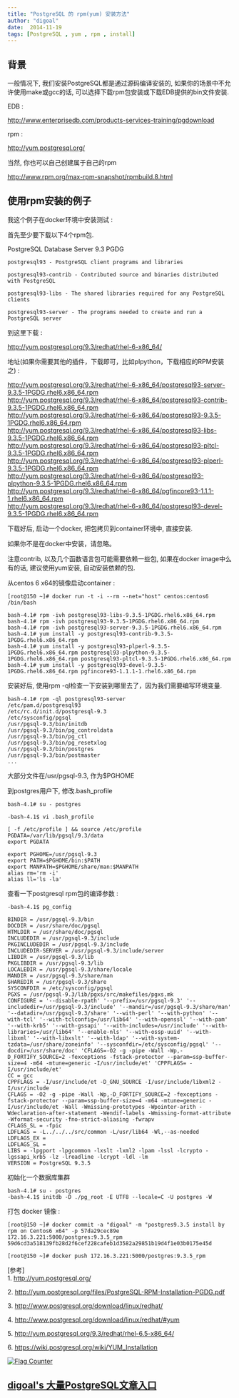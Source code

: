 ```yaml
---
title: "PostgreSQL 的 rpm(yum) 安装方法"
author: "digoal"
date:  2014-11-19
tags: [PostgreSQL , yum , rpm , install]
---
```

## 背景    
一般情况下, 我们安装PostgreSQL都是通过源码编译安装的, 如果你的场景中不允许使用make或gcc的话, 可以选择下载rpm包安装或下载EDB提供的bin文件安装.  
  
EDB :   
  
http://www.enterprisedb.com/products-services-training/pgdownload  
  
rpm :   
  
http://yum.postgresql.org/  
  
当然, 你也可以自己创建属于自己的rpm  
  
http://www.rpm.org/max-rpm-snapshot/rpmbuild.8.html  
  
## 使用rpm安装的例子  
我这个例子在docker环境中安装测试 :   
  
首先至少要下载以下4个rpm包.  
  
PostgreSQL Database Server 9.3 PGDG  
  
```  
postgresql93 - PostgreSQL client programs and libraries  
  
postgresql93-contrib - Contributed source and binaries distributed with PostgreSQL  
  
postgresql93-libs - The shared libraries required for any PostgreSQL clients  
  
postgresql93-server - The programs needed to create and run a PostgreSQL server  
```  
  
到这里下载 :   
  
http://yum.postgresql.org/9.3/redhat/rhel-6-x86_64/  
  
地址(如果你需要其他的插件，下载即可，比如plpython，下载相应的RPM安装之) :   
  
  
http://yum.postgresql.org/9.3/redhat/rhel-6-x86_64/postgresql93-server-9.3.5-1PGDG.rhel6.x86_64.rpm  
http://yum.postgresql.org/9.3/redhat/rhel-6-x86_64/postgresql93-contrib-9.3.5-1PGDG.rhel6.x86_64.rpm  
http://yum.postgresql.org/9.3/redhat/rhel-6-x86_64/postgresql93-9.3.5-1PGDG.rhel6.x86_64.rpm  
http://yum.postgresql.org/9.3/redhat/rhel-6-x86_64/postgresql93-libs-9.3.5-1PGDG.rhel6.x86_64.rpm  
http://yum.postgresql.org/9.3/redhat/rhel-6-x86_64/postgresql93-pltcl-9.3.5-1PGDG.rhel6.x86_64.rpm  
http://yum.postgresql.org/9.3/redhat/rhel-6-x86_64/postgresql93-plperl-9.3.5-1PGDG.rhel6.x86_64.rpm  
http://yum.postgresql.org/9.3/redhat/rhel-6-x86_64/postgresql93-plpython-9.3.5-1PGDG.rhel6.x86_64.rpm  
http://yum.postgresql.org/9.3/redhat/rhel-6-x86_64/pgfincore93-1.1.1-1.rhel6.x86_64.rpm  
http://yum.postgresql.org/9.3/redhat/rhel-6-x86_64/postgresql93-devel-9.3.5-1PGDG.rhel6.x86_64.rpm  
  
  
下载好后, 启动一个docker, 把包拷贝到container环境中, 直接安装.  
  
如果你不是在docker中安装，请忽略。  
  
注意contrib, 以及几个函数语言包可能需要依赖一些包, 如果在docker image中么有的话, 建议使用yum安装, 自动安装依赖的包.  
  
从centos 6 x64的镜像启动container :   
  
```  
[root@150 ~]# docker run -t -i --rm --net="host" centos:centos6 /bin/bash  
  
bash-4.1# rpm -ivh postgresql93-libs-9.3.5-1PGDG.rhel6.x86_64.rpm  
bash-4.1# rpm -ivh postgresql93-9.3.5-1PGDG.rhel6.x86_64.rpm  
bash-4.1# rpm -ivh postgresql93-server-9.3.5-1PGDG.rhel6.x86_64.rpm  
bash-4.1# yum install -y postgresql93-contrib-9.3.5-1PGDG.rhel6.x86_64.rpm  
bash-4.1# yum install -y postgresql93-plperl-9.3.5-1PGDG.rhel6.x86_64.rpm postgresql93-plpython-9.3.5-1PGDG.rhel6.x86_64.rpm postgresql93-pltcl-9.3.5-1PGDG.rhel6.x86_64.rpm  
bash-4.1# yum install -y postgresql93-devel-9.3.5-1PGDG.rhel6.x86_64.rpm pgfincore93-1.1.1-1.rhel6.x86_64.rpm  
```  
  
安装好后, 使用rpm -ql检查一下安装到哪里去了，因为我们需要编写环境变量.  
  
```  
bash-4.1# rpm -ql postgresql93-server  
/etc/pam.d/postgresql93  
/etc/rc.d/init.d/postgresql-9.3  
/etc/sysconfig/pgsql  
/usr/pgsql-9.3/bin/initdb  
/usr/pgsql-9.3/bin/pg_controldata  
/usr/pgsql-9.3/bin/pg_ctl  
/usr/pgsql-9.3/bin/pg_resetxlog  
/usr/pgsql-9.3/bin/postgres  
/usr/pgsql-9.3/bin/postmaster  
...  
```  
  
大部分文件在/usr/pgsql-9.3, 作为$PGHOME  
  
到postgres用户下, 修改.bash_profile  
  
```  
bash-4.1# su - postgres  
  
-bash-4.1$ vi .bash_profile   
  
[ -f /etc/profile ] && source /etc/profile  
PGDATA=/var/lib/pgsql/9.3/data  
export PGDATA  
  
export PGHOME=/usr/pgsql-9.3  
export PATH=$PGHOME/bin:$PATH  
export MANPATH=$PGHOME/share/man:$MANPATH  
alias rm='rm -i'  
alias ll='ls -la'  
```  
  
查看一下postgresql rpm包的编译参数 :   
  
```  
-bash-4.1$ pg_config  
  
BINDIR = /usr/pgsql-9.3/bin  
DOCDIR = /usr/share/doc/pgsql  
HTMLDIR = /usr/share/doc/pgsql  
INCLUDEDIR = /usr/pgsql-9.3/include  
PKGINCLUDEDIR = /usr/pgsql-9.3/include  
INCLUDEDIR-SERVER = /usr/pgsql-9.3/include/server  
LIBDIR = /usr/pgsql-9.3/lib  
PKGLIBDIR = /usr/pgsql-9.3/lib  
LOCALEDIR = /usr/pgsql-9.3/share/locale  
MANDIR = /usr/pgsql-9.3/share/man  
SHAREDIR = /usr/pgsql-9.3/share  
SYSCONFDIR = /etc/sysconfig/pgsql  
PGXS = /usr/pgsql-9.3/lib/pgxs/src/makefiles/pgxs.mk  
CONFIGURE = '--disable-rpath' '--prefix=/usr/pgsql-9.3' '--includedir=/usr/pgsql-9.3/include' '--mandir=/usr/pgsql-9.3/share/man' '--datadir=/usr/pgsql-9.3/share' '--with-perl' '--with-python' '--with-tcl' '--with-tclconfig=/usr/lib64' '--with-openssl' '--with-pam' '--with-krb5' '--with-gssapi' '--with-includes=/usr/include' '--with-libraries=/usr/lib64' '--enable-nls' '--with-ossp-uuid' '--with-libxml' '--with-libxslt' '--with-ldap' '--with-system-tzdata=/usr/share/zoneinfo' '--sysconfdir=/etc/sysconfig/pgsql' '--docdir=/usr/share/doc' 'CFLAGS=-O2 -g -pipe -Wall -Wp,-D_FORTIFY_SOURCE=2 -fexceptions -fstack-protector --param=ssp-buffer-size=4 -m64 -mtune=generic -I/usr/include/et' 'CPPFLAGS= -I/usr/include/et'  
CC = gcc  
CPPFLAGS = -I/usr/include/et -D_GNU_SOURCE -I/usr/include/libxml2 -I/usr/include  
CFLAGS = -O2 -g -pipe -Wall -Wp,-D_FORTIFY_SOURCE=2 -fexceptions -fstack-protector --param=ssp-buffer-size=4 -m64 -mtune=generic -I/usr/include/et -Wall -Wmissing-prototypes -Wpointer-arith -Wdeclaration-after-statement -Wendif-labels -Wmissing-format-attribute -Wformat-security -fno-strict-aliasing -fwrapv  
CFLAGS_SL = -fpic  
LDFLAGS = -L../../../src/common -L/usr/lib64 -Wl,--as-needed  
LDFLAGS_EX =   
LDFLAGS_SL =   
LIBS = -lpgport -lpgcommon -lxslt -lxml2 -lpam -lssl -lcrypto -lgssapi_krb5 -lz -lreadline -lcrypt -ldl -lm   
VERSION = PostgreSQL 9.3.5  
```  
  
初始化一个数据库集群  
  
```  
bash-4.1# su - postgres  
-bash-4.1$ initdb -D ./pg_root -E UTF8 --locale=C -U postgres -W  
```  
  
打包 docker 镜像 :   
  
```  
[root@150 ~]# docker commit -a "digoal" -m "postgres9.3.5 install by rpm on Centos6 x64" -p 57da29cec89e 172.16.3.221:5000/postgres:9.3.5_rpm  
59d6cd3a518139fb28d2f6cef228cafeb1d3582a29851b19d4f1e03b0175e45d  
  
[root@150 ~]# docker push 172.16.3.221:5000/postgres:9.3.5_rpm  
```  
  
[参考]  
1\. http://yum.postgresql.org/  
  
2\. http://yum.postgresql.org/files/PostgreSQL-RPM-Installation-PGDG.pdf  
  
3\. http://www.postgresql.org/download/linux/redhat/  
  
4\. http://www.postgresql.org/download/linux/redhat/#yum  
  
5\. http://yum.postgresql.org/9.3/redhat/rhel-6.5-x86_64/  
  
6\. https://wiki.postgresql.org/wiki/YUM_Installation  
    
          
                                         
                                
  
<a rel="nofollow" href="http://info.flagcounter.com/h9V1"  ><img src="http://s03.flagcounter.com/count/h9V1/bg_FFFFFF/txt_000000/border_CCCCCC/columns_2/maxflags_12/viewers_0/labels_0/pageviews_0/flags_0/"  alt="Flag Counter"  border="0"  ></a>  
  
  
  
  
  
  
## [digoal's 大量PostgreSQL文章入口](https://github.com/digoal/blog/blob/master/README.md "22709685feb7cab07d30f30387f0a9ae")
  
